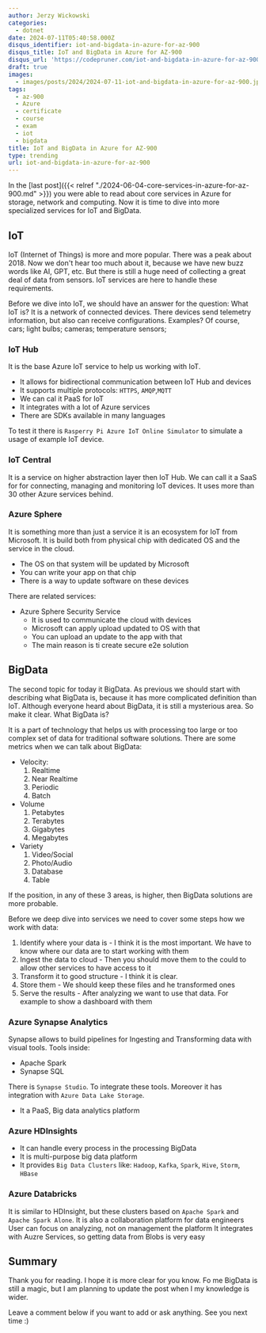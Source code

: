 ```yaml
---
author: Jerzy Wickowski
categories:
  - dotnet
date: 2024-07-11T05:40:58.000Z
disqus_identifier: iot-and-bigdata-in-azure-for-az-900
disqus_title: IoT and BigData in Azure for AZ-900
disqus_url: 'https://codepruner.com/iot-and-bigdata-in-azure-for-az-900'
draft: true
images:
  - images/posts/2024/2024-07-11-iot-and-bigdata-in-azure-for-az-900.jpg
tags:
  - az-900
  - Azure
  - certificate
  - course
  - exam
  - iot
  - bigdata
title: IoT and BigData in Azure for AZ-900
type: trending
url: iot-and-bigdata-in-azure-for-az-900
---
```

In the [last post]({{< relref "./2024-06-04-core-services-in-azure-for-az-900.md" >}}) you were able to read about core services in Azure for storage, network and computing. Now it is time to dive into more specialized services for IoT and BigData.

## IoT
IoT (Internet of Things) is more and more popular. There was a peak about 2018. Now we don't hear too much about it, because we have new buzz words like AI, GPT, etc. But there is still a huge need of collecting a great deal of data from sensors. IoT services are here to handle these requirements.

Before we dive into IoT, we should have an answer for the question: What IoT is?
It is a network of connected devices. There devices send telemetry information, but also can receive configurations. Examples? Of course, cars; light bulbs; cameras; temperature sensors;

### IoT Hub
It is the base Azure IoT service to help us working with IoT. 
- It allows for bidirectional communication between IoT Hub and devices
- It supports multiple protocols: `HTTPS`, `AMQP`,`MQTT`
- We can cal it PaaS for IoT
- It integrates with a lot of Azure services
- There are SDKs available in many languages

To test it there is `Rasperry Pi Azure IoT Online Simulator` to simulate a usage of example IoT device.

### IoT Central
It is a service on higher abstraction layer then IoT Hub. We can call it a SaaS for for connecting, managing and monitoring IoT devices. It uses more than 30 other Azure services behind.

### Azure Sphere
It is something more than just a service it is an ecosystem for IoT from Microsoft. It is build both from physical chip with dedicated OS and the service in the cloud.
- The OS on that system will be updated by Microsoft
- You can write your app on that chip
- There is a way to update software on these devices

There are related services:
- Azure Sphere Security Service   
  - It is used to communicate the cloud with devices
  - Microsoft can apply upload updated to OS with that
  - You can upload an update to the app with that
  - The main reason is ti create secure e2e solution

## BigData
The second topic for today it BigData. As previous we should start with describing what BigData is, because it has more complicated definition than IoT. Although everyone heard about BigData, it is still a mysterious area. So make it clear. What BigData is?

It is a part of technology that helps us with processing too large or too complex set of data for traditional software solutions. There are some metrics when we can talk about BigData:
- Velocity:
  1. Realtime
  2. Near Realtime
  3. Periodic
  4. Batch
- Volume
  1. Petabytes
  2. Terabytes
  3. Gigabytes
  4. Megabytes
- Variety
  1. Video/Social
  2. Photo/Audio
  3. Database
  4. Table

If the position, in any of these 3 areas, is higher, then BigData solutions are more probable. 

Before we deep dive into services we need to cover some steps how we work with data:
1. Identify where your data is - I think it is the most important. We have to know where our data are to start working with them
2. Ingest the data to cloud - Then you should move them to the could to allow other services to have access to it
3. Transform it to good structure - I think it is clear.
4. Store them - We should keep these files and he transformed ones
5. Serve the results - After analyzing we want to use that data. For example to show a dashboard with them

### Azure Synapse Analytics
Synapse allows to build pipelines for Ingesting and Transforming data with visual tools.
Tools inside:
- Apache Spark
- Synapse SQL

There is `Synapse Studio`. To integrate these tools. Moreover it has integration with `Azure Data Lake Storage`.
- It a PaaS, Big data analytics platform

### Azure HDInsights
- It can handle every process in the processing BigData
- It is multi-purpose big data platform
- It provides `Big Data Clusters` like:  `Hadoop`, `Kafka`, `Spark`, `Hive`, `Storm`, `HBase`

### Azure Databricks
It is similar to HDInsight, but these clusters based on `Apache Spark` and `Apache Spark Alone`.
It is also a collaboration platform for data engineers
User can focus on analyzing, not on management the platform
It integrates with Auzre Services, so getting data from Blobs is very easy


## Summary
Thank you for reading. I hope it is more clear for you know. Fo me BigData is still a magic, but I am planning to update the post when I my knowledge is wider.

Leave a comment below if you want to add or ask anything. See you next time :)
